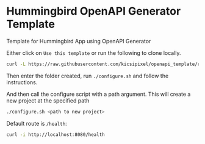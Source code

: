 # Hummingbird OpenAPI Generator Template

Template for Hummingbird App using OpenAPI Generator

Either click on `Use this template` or run the following to clone locally.
```bash
curl -L https://raw.githubusercontent.com/kicsipixel/openapi_template/refs/heads/main/scripts/download.sh | bash -s <project-name> 
```

Then enter the folder created, run `./configure.sh` and follow the instructions.

And then call the configure script with a path argument. This will create a new project at the specified path

```bash
./configure.sh <path to new project>
```

Default route is `/health`:

```bash
curl -i http://localhost:8080/health
```